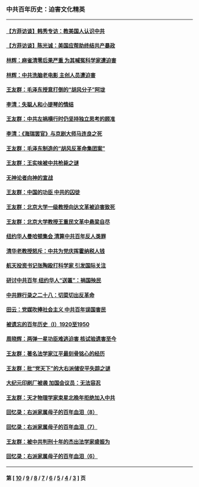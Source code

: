 ### 中共百年历史：迫害文化精英
---
#### [【方菲访谈】韩秀专访：教美国人认识中共](../../pages/nf1176111/n13821310.md?02050430) 
#### [【方菲访谈】陈光诚：美国应帮助终结共产暴政](../../pages/nf1176111/n13759521.md?02050430) 
#### [林辉：麻雀清零后果严重 为其喊冤科学家遭迫害](../../pages/nf1176111/n13746900.md?02050430) 
#### [林辉：中共洗脑老电影 主创人员遭迫害](../../pages/nf1176111/n13699437.md?02050430) 
#### [王友群：毛泽东授意打倒的“胡风分子”阿垅](../../pages/nf1176111/n13592541.md?02050430) 
#### [李清：失聪人和小提琴的情结](../../pages/nf1176111/n13459280.md?02050430) 
#### [王友群：中共左祸横行时仍坚持独立思考的顾准](../../pages/nf1176111/n13444722.md?02050430) 
#### [李清：《海瑞罢官》与京剧大师马连良之死](../../pages/nf1176111/n13412316.md?02050430) 
#### [王友群：毛泽东制造的“胡风反革命集团案”](../../pages/nf1176111/n13324909.md?02050430) 
#### [王友群：王实味被中共枪毙之谜](../../pages/nf1176111/n13307502.md?02050430) 
#### [无神论者向神的宣战](../../pages/nf1176111/n13281535.md?02050430) 
#### [王友群：中国的功臣 中共的囚徒](../../pages/nf1176111/n13291790.md?02050430) 
#### [王友群：北京大学一级教授向达文革被迫害致死](../../pages/nf1176111/n13150966.md?02050430) 
#### [王友群：北京大学教授王重民文革中悬梁自尽](../../pages/nf1176111/n13084645.md?02050430) 
#### [纽约华人曼哈顿集会 清算中共百年反人类罪](../../pages/nf1176111/n13084157.md?02050430) 
#### [清华老教授怒斥：中共为党庆挥霍纳税人钱](../../pages/nf1176111/n13071430.md?02050430) 
#### [航天投资书记张陶殴打科学家 引发国际关注](../../pages/nf1176111/n13069132.md?02050430) 
#### [研讨中共百年 纽约华人“送匾”：祸国殃民](../../pages/nf1176111/n13057367.md?02050430) 
#### [中共罪行录之二十八：切菜切出反革命](../../pages/nf1176111/n13030600.md?02050430) 
#### [田云：党媒吹捧社会主义 中共百年误国害民](../../pages/nf1176111/n13006682.md?02050430) 
#### [被遗忘的百年历史（I）1920至1950](../../pages/nf1176111/n12986411.md?02050430) 
#### [周晓辉：两弹一星功臣难逃迫害 核试验遗害至今](../../pages/nf1176111/n12974997.md?02050430) 
#### [王友群：著名法学家江平最刻骨铭心的经历](../../pages/nf1176111/n12970787.md?02050430) 
#### [王友群：批“党天下”的大右派储安平失踪之谜](../../pages/nf1176111/n12954229.md?02050430) 
#### [大纪元印刷厂被袭 加国会议员：无法容忍](../../pages/nf1176111/n12883028.md?02050430) 
#### [王友群：天才物理学家束星北晚年拒绝加入中共](../../pages/nf1176111/n12792913.md?02050430) 
#### [回忆录：右派家属母子的百年血泪（8）](../../pages/nf1176111/n12706196.md?02050430) 
#### [回忆录：右派家属母子的百年血泪（7）](../../pages/nf1176111/n12706191.md?02050430) 
#### [王友群：被中共判刑十年的杰出法学家盛振为](../../pages/nf1176111/n12706141.md?02050430) 
#### [回忆录：右派家属母子的百年血泪（6）](../../pages/nf1176111/n12698863.md?02050430) 

---
#### 第 [ [10](./10.md?02050430) / [9](./9.md?02050430) / [8](./8.md?02050430) / [7](./7.md?02050430) / [6](./6.md?02050430) / [5](./5.md?02050430) / [4](./4.md?02050430) / [3](./3.md?02050430) ] 页
